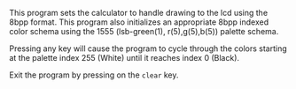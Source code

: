 This program sets the calculator to handle drawing to the lcd using the 8bpp format. This program also initializes an appropriate 8bpp indexed color schema using the 1555 (lsb-green(1), r(5),g(5),b(5)) palette schema.

Pressing any key will cause the program to cycle through the colors starting at the palette index 255 (White) until it reaches index 0 (Black).

Exit the program by pressing on the `clear` key.
